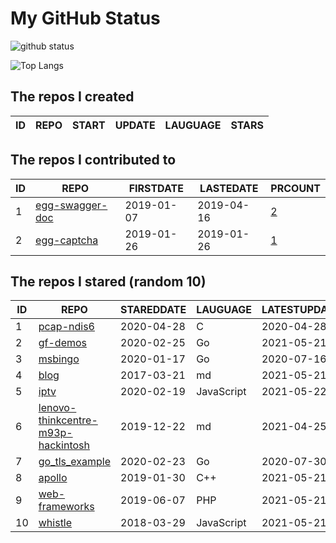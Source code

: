 # My GitHub Status

<img src="https://github-readme-stats-1.yihong0618.vercel.app/api?username=jc-lathander&show_icons=true&&&hide_title=true&count_private=true" alt="github status" />

![Top Langs](https://github-readme-stats-1.yihong0618.vercel.app/api/top-langs/?username=jc-lathander&layout=compact)

<!--START_SECTION:my_github-->
## The repos I created
| ID | REPO | START | UPDATE | LAUGUAGE | STARS |
|----|------|-------|--------|----------|-------|

## The repos I contributed to
| ID |                                REPO                                | FIRSTDATE  | LASTEDATE  |                                          PRCOUNT                                           |
|----|--------------------------------------------------------------------|------------|------------|--------------------------------------------------------------------------------------------|
|  1 | [egg-swagger-doc](https://github.com/Yanshijie-EL/egg-swagger-doc) | 2019-01-07 | 2019-04-16 | [2](https://github.com/Yanshijie-EL/egg-swagger-doc/pulls?q=is%3Apr+author%3Ajc-lathander) |
|  2 | [egg-captcha](https://github.com/Raoul1996/egg-captcha)            | 2019-01-26 | 2019-01-26 | [1](https://github.com/Raoul1996/egg-captcha/pulls?q=is%3Apr+author%3Ajc-lathander)        |

## The repos I stared (random 10)
| ID |                                                 REPO                                                  | STAREDDATE |  LAUGUAGE  | LATESTUPDATE |
|----|-------------------------------------------------------------------------------------------------------|------------|------------|--------------|
|  1 | [pcap-ndis6](https://github.com/SageAxcess/pcap-ndis6)                                                | 2020-04-28 | C          | 2020-04-28   |
|  2 | [gf-demos](https://github.com/gogf/gf-demos)                                                          | 2020-02-25 | Go         | 2021-05-21   |
|  3 | [msbingo](https://github.com/khoad/msbingo)                                                           | 2020-01-17 | Go         | 2020-07-16   |
|  4 | [blog](https://github.com/fouber/blog)                                                                | 2017-03-21 | md         | 2021-05-21   |
|  5 | [iptv](https://github.com/iptv-org/iptv)                                                              | 2020-02-19 | JavaScript | 2021-05-22   |
|  6 | [lenovo-thinkcentre-m93p-hackintosh](https://github.com/mingcheng/lenovo-thinkcentre-m93p-hackintosh) | 2019-12-22 | md         | 2021-04-25   |
|  7 | [go_tls_example](https://github.com/michelia/go_tls_example)                                          | 2020-02-23 | Go         | 2020-07-30   |
|  8 | [apollo](https://github.com/ApolloAuto/apollo)                                                        | 2019-01-30 | C++        | 2021-05-21   |
|  9 | [web-frameworks](https://github.com/the-benchmarker/web-frameworks)                                   | 2019-06-07 | PHP        | 2021-05-21   |
| 10 | [whistle](https://github.com/avwo/whistle)                                                            | 2018-03-29 | JavaScript | 2021-05-21   |

<!--END_SECTION:my_github-->
